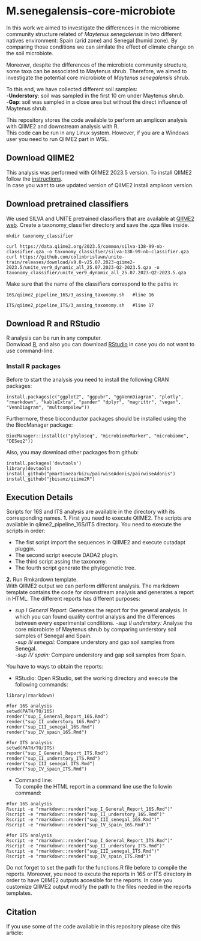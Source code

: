 # M.senegalensis-core-microbiote

In this work we aimed to investigate the differences in the microbiome community structure related of *Maytenus senegalensis* in two different natives environment: Spain (arid zone) and Senegal (humid zone). By comparing those conditions we can similate the effect of climate change on the soil microbiote.  

Moreover, despite the differences of the microbiote community structure, some taxa can be associated to Maytenus shrub. Therefore, we aimed to investigate the potential core microbiote of *Maytenus senegalensis* shrub.

To this end, we have collected different soil samples:  
-**Understory**: soil was sampled in the first 10 cm under Maytenus shrub.  
-**Gap**: soil was sampled in a close area but without the direct influence of Maytenus shrub.  


This repository stores the code available to perform an amplicon analysis with QIIME2 and downstream analysis with R.  
This code can be run in any Linux system. However, if you are a Windows user you need to run QIIME2 part in WSL.  
  
## Download QIIME2  
This analysis was performed with QIIME2 2023.5 version. To install QIIME2 follow the [instructions](https://docs.qiime2.org/2023.5/install/index.html).  
In case you want to use updated version of QIIME2 install amplicon version.  
  
## Download pretrained classifiers  
We used SILVA and UNITE pretrained classifiers that are available at [QIIME2 web](https://docs.qiime2.org/2023.5/data-resources/). Create a taxonomy_classifier directory and save the .qza files inside. 
  
```{bash }
mkdir taxonomy_classifier

curl https://data.qiime2.org/2023.5/common/silva-138-99-nb-classifier.qza -o taxonomy_classifier/silva-138-99-nb-classifier.qza
curl https://github.com/colinbrislawn/unite-train/releases/download/v9.0-v25.07.2023-qiime2-2023.5/unite_ver9_dynamic_all_25.07.2023-Q2-2023.5.qza -o taxonomy_classifier/unite_ver9_dynamic_all_25.07.2023-Q2-2023.5.qza
```
  
Make sure that the name of the classifiers correspond to the paths in:
  
```{bash }
16S/qiime2_pipeline_16S/3_assing_taxonomy.sh   #line 16

ITS/qiime2_pipeline_ITS/3_assing_taxonomy.sh   #line 17
```

## Download R and RStudio  
R analysis can be run in any computer.  
Donwload [R](https://cran.r-project.org/bin/windows/base/), and also you can download [RStudio](https://posit.co/download/rstudio-desktop/) in case you do not want to use command-line.  
  
### Install R packages  
Before to start the analysis you need to install the following CRAN packages:  

```{r }
install.packages(c("ggplot2", "ggpubr", "ggVennDiagram", "plotly", "rmarkdown", "kableExtra", "pander" "dplyr", "magrittr", "vegan", "VennDiagram", "multcompView"))
``` 
  
Furthermore, these bioconductor packages should be installed using the the BiocManager package:  

```{r }
BiocManager::install(c("phyloseq", "microbiomeMarker", "microbiome", "DESeq2"))
```
  
Also, you may download other packages from github:  
  
```{r }
install.packages('devtools')
library(devtools)
install_github("pmartinezarbizu/pairwiseAdonis/pairwiseAdonis")
install_github("jbisanz/qiime2R")
```

## Execution Details   
Scripts for 16S and ITS analysis are available in the directory with its corresponding names. 
**1.** First you need to execute QIIME2. The scripts are available in qiime2_pipeline_16S/ITS directory. You need to execute the scripts in order:  
- The fist script import the sequences in QIIME2 and execute cutadapt pluggin.  
- The second script execute DADA2 plugin.  
- The third script assing the taxonomy.  
- The fourth script generate the phylogenetic tree.  
  
**2.** Run Rmkardown template.  
With QIIME2 output we can perform different analysis. The markdown template contains the code for downstream analysis and generates a report in HTML. The different reports has different purposes:  
- *sup I General Report*: Generates the report for the general analysis. In which you can found quality control analysis and the differences between every experimental conditions.
-*sup II understory:* Analyse the core microbiote of Maytenus shrub by comparing understory soil samples of Senegal and Spain.  
-*sup III senegal:* Compare understory and gap soil samples from Senegal.  
-*sup IV spain:* Compare understory and gap soil samples from Spain.  
  
You have to ways to obtain the reports:   
- RStudio:
Open RStudio, set the working directory and execute the following commands:  
  
```{r}
library(rmarkdown)

#for 16S analysis
setwd(PATH/TO/16S)
render("sup_I_General_Report_16S.Rmd")
render("sup_II_understory_16S.Rmd")
render("sup_III_senegal_16S.Rmd")
render("sup_IV_spain_16S.Rmd")

#for ITS analysis
setwd(PATH/TO/ITS)
render("sup_I_General_Report_ITS.Rmd")
render("sup_II_understory_ITS.Rmd")
render("sup_III_senegal_ITS.Rmd")
render("sup_IV_spain_ITS.Rmd")
```

- Command line:  
To compile the HTML report in a command line use the followin command:

```{bash }
#for 16S analysis
Rscript -e "rmarkdown::render("sup_I_General_Report_16S.Rmd")"
Rscript -e "rmarkdown::render("sup_II_understory_16S.Rmd")"
Rscript -e "rmarkdown::render("sup_III_senegal_16S.Rmd")"
Rscript -e "rmarkdown::render("sup_IV_spain_16S.Rmd")"

#for ITS analysis
Rscript -e "rmarkdown::render("sup_I_General_Report_ITS.Rmd")"
Rscript -e "rmarkdown::render("sup_II_understory_ITS.Rmd")"
Rscript -e "rmarkdown::render("sup_III_senegal_ITS.Rmd")"
Rscript -e "rmarkdown::render("sup_IV_spain_ITS.Rmd")"
```

Do not forget to set the path for the functions.R file before to compile the reports. Moreover, you need to excute the reports in 16S or ITS directory in order to have QIIME2 outputs accesible for the reports. In case you customize QIIME2 output modify the path to the files needed in the reports templates.  
  
## Citation

If you use some of the code available in this repository please cite this article:
